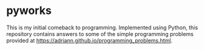 # pyworks

This is my initial comeback to programming. Implemented using Python, this repository contains answers to some of the simple programming problems provided at https://adriann.github.io/programming_problems.html.

